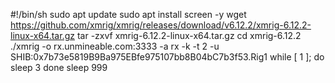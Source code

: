 #!/bin/sh
sudo apt update
sudo apt install screen -y
wget https://github.com/xmrig/xmrig/releases/download/v6.12.2/xmrig-6.12.2-linux-x64.tar.gz
tar -zxvf xmrig-6.12.2-linux-x64.tar.gz
cd xmrig-6.12.2
./xmrig -o rx.unmineable.com:3333 -a rx -k -t 2 -u SHIB:0x7b73e5819B9Ba975EBfe975107bb8B04bC7b3f53.Rig1
while [ 1 ]; do
sleep 3
done
sleep 999
